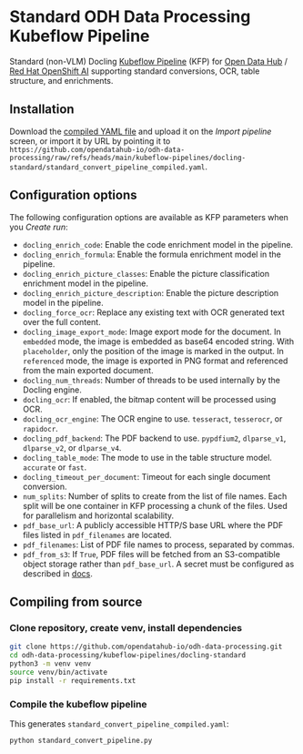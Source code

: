 # Standard ODH Data Processing Kubeflow Pipeline

Standard (non-VLM) Docling [Kubeflow Pipeline](https://www.kubeflow.org/docs/components/pipelines/) (KFP) for [Open Data Hub](https://github.com/opendatahub-io) / [Red Hat OpenShift AI](https://www.redhat.com/en/products/ai/openshift-ai) supporting standard conversions, OCR, table structure, and enrichments.

## Installation

Download the [compiled YAML file](standard_convert_pipeline_compiled.yaml?raw=1) and upload it on the _Import pipeline_ screen, or import it by URL by pointing it to `https://github.com/opendatahub-io/odh-data-processing/raw/refs/heads/main/kubeflow-pipelines/docling-standard/standard_convert_pipeline_compiled.yaml`.

## Configuration options

The following configuration options are available as KFP parameters when you _Create run_:

- `docling_enrich_code`: Enable the code enrichment model in the pipeline.
- `docling_enrich_formula`: Enable the formula enrichment model in the pipeline.
- `docling_enrich_picture_classes`: Enable the picture classification enrichment model in the pipeline.
- `docling_enrich_picture_description`: Enable the picture description model in the pipeline.
- `docling_force_ocr`: Replace any existing text with OCR generated text over the full content.
- `docling_image_export_mode`: Image export mode for the document. In `embedded` mode, the image is embedded as base64 encoded string. With `placeholder`, only the position of the image is marked in the output. In `referenced` mode, the image is exported in PNG format and referenced from the main exported document.
- `docling_num_threads`: Number of threads to be used internally by the Docling engine.
- `docling_ocr`: If enabled, the bitmap content will be processed using OCR.
- `docling_ocr_engine`: The OCR engine to use. `tesseract`, `tesserocr`, or `rapidocr`.
- `docling_pdf_backend`: The PDF backend to use. `pypdfium2`, `dlparse_v1`, `dlparse_v2`, or `dlparse_v4`.
- `docling_table_mode`: The mode to use in the table structure model. `accurate` or `fast`.
- `docling_timeout_per_document`: Timeout for each single document conversion.
- `num_splits`: Number of splits to create from the list of file names. Each split will be one container in KFP processing a chunk of the files. Used for parallelism and horizontal scalability.
- `pdf_base_url`: A publicly accessible HTTP/S base URL where the PDF files listed in `pdf_filenames` are located.
- `pdf_filenames`: List of PDF file names to process, separated by commas.
- `pdf_from_s3`: If `True`, PDF files will be fetched from an S3-compatible object storage rather than `pdf_base_url`. A secret must be configured as described in [docs](../README.md).

## Compiling from source

### Clone repository, create venv, install dependencies

```bash
git clone https://github.com/opendatahub-io/odh-data-processing.git
cd odh-data-processing/kubeflow-pipelines/docling-standard
python3 -m venv venv
source venv/bin/activate
pip install -r requirements.txt
```

### Compile the kubeflow pipeline

This generates `standard_convert_pipeline_compiled.yaml`:

```bash
python standard_convert_pipeline.py
```

